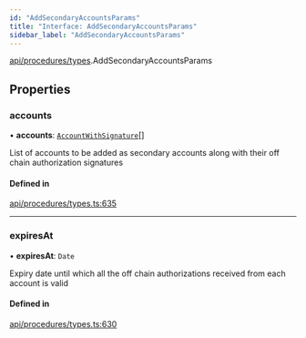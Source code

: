 ```yaml
---
id: "AddSecondaryAccountsParams"
title: "Interface: AddSecondaryAccountsParams"
sidebar_label: "AddSecondaryAccountsParams"
---
```


[api/procedures/types](../../../../../modules/API/Procedures/Types/Types.md).AddSecondaryAccountsParams

## Properties

### accounts

• **accounts**: [`AccountWithSignature`](../AccountWithSignature/AccountWithSignature.md)[]

List of accounts to be added as secondary accounts along with their off chain authorization signatures

#### Defined in

[api/procedures/types.ts:635](https://github.com/PolymeshAssociation/polymesh-sdk/blob/88db4a911/src/api/procedures/types.ts#L635)

___

### expiresAt

• **expiresAt**: `Date`

Expiry date until which all the off chain authorizations received from each account is valid

#### Defined in

[api/procedures/types.ts:630](https://github.com/PolymeshAssociation/polymesh-sdk/blob/88db4a911/src/api/procedures/types.ts#L630)
